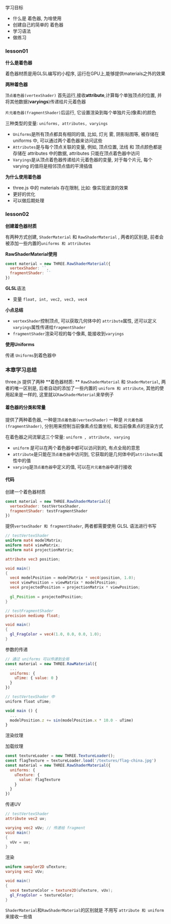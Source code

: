 学习目标

+ 什么是 着色器, 为啥使用
+ 创建自己的简单的 着色器
+ 学习语法
+ 做练习



### lesson01

**什么是着色器**

着色器材质是用GLSL编写的小程序, 运行在GPU上,能够提供materials之外的效果

**两种着色器**

`顶点着色器(vertexShader)`  首先运行,接收**attribute**,计算每个单独顶点的位置, 并将其他数据(**varyings**)传递给片元着色器

`片元着色器(fragmentShader)`后运行, 它设置渲染到每个单独片元(像素)的颜色

三种类型的变量: `uniforms, attributes, varyings`

+ `Uniforms`是所有顶点都具有相同的值, 比如, 灯光 雾, 阴影贴图等, 被存储在 uniforms 中, 可以通过两个着色器来访问这些
+ `Attributes`是与每个顶点关联的变量, 例如, 顶点位置, 法线 和 顶点颜色都是存储在 attributes 中的数据, attributes 只能在顶点着色器中访问
+ `Varyings`是从顶点着色器传递给片元着色器的变量, 对于每个片元, 每个 varying 的值将是相邻顶点值的平滑插值

**为什么使用着色器**

+ three.js 中的 materials 存在限制, 比如: 像实现波浪的效果
+ 更好的优化
+ 可以做后期处理



### lesson02

**创建着色器材质**

有两种方式创建, `ShaderMaterial` 和 `RawShaderMaterial` , 两者的区别是, 前者会被添加一些内置的`uniforms 和 attributes`



**RawShaderMaterial使用**

```js
const material = new THREE.RawShaderMaterial({
  vertexShader: ``,
  fragmentShader: ``
})
```

**GLSL**语法

+ 变量 `float, int, vec2, vec3, vec4`

**小点总结**

+ `vertexShader`控制顶点,  可以获取几何体中的 `attribute`属性, 还可以定义 `varyings`属性传递给`fragmentShader`
+ `fragmentShader`渲染可视的每个像素, 能接收到`varyings`



**使用Uniforms**

传递 `Uniforms`到着色器中





### 本章学习总结

three.js 提供了两种  **着色器材质: **  `RawShaderMaterial` 和 `ShaderMaterial`, 两者的唯一区别是, 后者自动的添加了一些内置的 `uniform 和 attribute`, 其他的使用起来是一样的, 这里就以`RawShaderMaterial`来举例子

#### 着色器的分类和常量

提供了两种着色器, 一种是`顶点着色器(vertexShader)` 一种是 `片元着色器(fragmentShader)`, 分别用来控制当前像素点位置坐标, 和当前像素点的渲染方式

在着色器之间流窜这三个常量: `uniform , attribute, varying`

+ `uniform` 是可以在两个着色器中都可以访问到的, 有点全局的意思
+ `attribute`是只能在`顶点着色器`中访问到, 它获取的是几何体中的`attributes`属性中的值
+ `varying`是`顶点着色器`中定义的值, 可以在`片元着色器`中进行接收

#### 代码

创建一个着色器材质

```js
const material = new THREE.RawShaderMaterial({
  vertexShader: testVertexShader,
  fragmentShader: testFragmentShader
})
```

提供`vertexShader 和 fragmentShader`, 两者都需要使用 GLSL 语法进行书写

```glsl
// testVertexShader
uniform mat4 modelMatrix;
uniform mat4 viewMatrix;
uniform mat4 projectionMatrix;

attribute vec3 position;

void main()
{
  vec4 modelPosition = modelMatrix * vec4(position, 1.0);
  vec4 viewPosition = viewMatrix * modelPosition;
  vec4 projectedPosition = projectionMatrix * viewPosition;
  
  gl_Position = projectedPosition;
}
```

```glsl
// testFragmentShader
precision mediump float;

void main()
{
  gl_FragColor = vec4(1.0, 0.0, 0.0, 1.0);
}
```

参数的传递

```js
// 通过 uniforms 可以传递到全局
const material = new THREE.RawMaterial({
  ...
  uniforms: {
    uTime: { value: 0 }
  }
})

// testVertexShader 中
uniform float uTime;

void main () {
  ...
  modelPosition.z += sin(modelPosition.x * 10.0 - uTime)
}
```

渲染纹理

加载纹理

```js
const textureLoader = new THREE.TextureLoader();
const flagTexture = textureLoader.load('/textures/flag-china.jpg')
const material = new THREE.RawShaderMaterial({
  uniforms: {
    uTexture: {
      value: flagTexture
    }
  }
})
```

传递UV

```glsl
// testVertexShader
attribute vec2 uv;

varying vec2 vUv; // 传递给 fragment
void main()
{
  vUv = uv;
}
```

渲染

```glsl
uniform sampler2D uTexture;
varying vec2 vUv;

void main()
{
  vec4 textureColor = texture2D(uTexture, vUv);
  gl_FragColor = textureColor;
}
```



`ShaderMaterial`和`RawShaderMaterial`的区别就是 不用写 `attribute 和 uniform`来接收一些值

